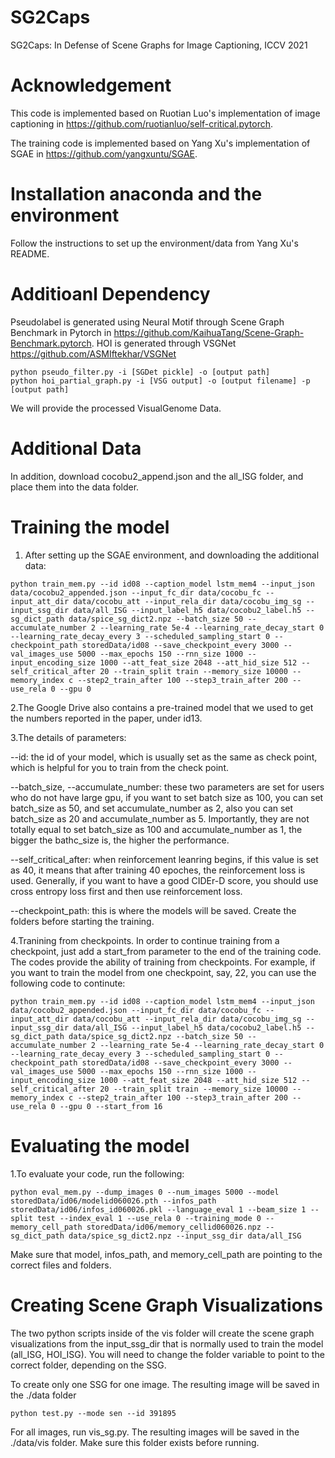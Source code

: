 # SG2Caps
SG2Caps: In Defense of Scene Graphs for Image Captioning, ICCV 2021

# Acknowledgement
This code is implemented based on Ruotian Luo's implementation of image captioning in https://github.com/ruotianluo/self-critical.pytorch.

The training code is implemented based on Yang Xu's implementation of SGAE in https://github.com/yangxuntu/SGAE.

# Installation anaconda and the environment
Follow the instructions to set up the environment/data from Yang Xu's README.

# Additioanl Dependency
Pseudolabel is generated using Neural Motif through Scene Graph Benchmark in Pytorch in https://github.com/KaihuaTang/Scene-Graph-Benchmark.pytorch. 
HOI is generated through VSGNet https://github.com/ASMIftekhar/VSGNet
```
python pseudo_filter.py -i [SGDet pickle] -o [output path]
python hoi_partial_graph.py -i [VSG output] -o [output filename] -p [output path]
```
We will provide the processed VisualGenome Data. 

# Additional Data
In addition, download cocobu2_append.json and the all_ISG folder, and place them into the data folder.

# Training the model
1. After setting up the SGAE environment, and downloading the additional data:
```
python train_mem.py --id id08 --caption_model lstm_mem4 --input_json data/cocobu2_appended.json --input_fc_dir data/cocobu_fc --input_att_dir data/cocobu_att --input_rela_dir data/cocobu_img_sg --input_ssg_dir data/all_ISG --input_label_h5 data/cocobu2_label.h5 --sg_dict_path data/spice_sg_dict2.npz --batch_size 50 --accumulate_number 2 --learning_rate 5e-4 --learning_rate_decay_start 0 --learning_rate_decay_every 3 --scheduled_sampling_start 0 --checkpoint_path storedData/id08 --save_checkpoint_every 3000 --val_images_use 5000 --max_epochs 150 --rnn_size 1000 --input_encoding_size 1000 --att_feat_size 2048 --att_hid_size 512 --self_critical_after 20 --train_split train --memory_size 10000 --memory_index c --step2_train_after 100 --step3_train_after 200 --use_rela 0 --gpu 0
```

2.The Google Drive also contains a pre-trained model that we used to get the numbers reported in the paper, under id13.

3.The details of parameters:

--id: the id of your model, which is usually set as the same as check point, which is helpful for you to train from the check point.

--batch_size, --accumulate_number: these two parameters are set for users who do not have large gpu, if you want to set batch size as 100, you can set batch_size as 50, and set accumulate_number as 2, also you can set batch_size as 20 and accumulate_number as 5. Importantly, they are not totally equal to set batch_size as 100 and accumulate_number as 1, the bigger the bathc_size is, the higher the performance.

--self_critical_after: when reinforcement leanring begins, if this value is set as 40, it means that after training 40 epoches, the reinforcement loss is used. Generally, if you want to have a good CIDEr-D score, you should use cross entropy loss first and then use reinforcement loss.

--checkpoint_path: this is where the models will be saved. Create the folders before starting the training.

4.Tranining from checkpoints.
In order to continue training from a checkpoint, just add a start_from parameter to the end of the training code.
The codes provide the ability of training from checkpoints. For example, if you want to train the model from one checkpoint, say, 22, you can use the following code to continute:
```
python train_mem.py --id id08 --caption_model lstm_mem4 --input_json data/cocobu2_appended.json --input_fc_dir data/cocobu_fc --input_att_dir data/cocobu_att --input_rela_dir data/cocobu_img_sg --input_ssg_dir data/all_ISG --input_label_h5 data/cocobu2_label.h5 --sg_dict_path data/spice_sg_dict2.npz --batch_size 50 --accumulate_number 2 --learning_rate 5e-4 --learning_rate_decay_start 0 --learning_rate_decay_every 3 --scheduled_sampling_start 0 --checkpoint_path storedData/id08 --save_checkpoint_every 3000 --val_images_use 5000 --max_epochs 150 --rnn_size 1000 --input_encoding_size 1000 --att_feat_size 2048 --att_hid_size 512 --self_critical_after 20 --train_split train --memory_size 10000 --memory_index c --step2_train_after 100 --step3_train_after 200 --use_rela 0 --gpu 0 --start_from 16
```

# Evaluating the model
1.To evaluate your code, run the following:
```
python eval_mem.py --dump_images 0 --num_images 5000 --model storedData/id06/modelid060026.pth --infos_path storedData/id06/infos_id060026.pkl --language_eval 1 --beam_size 1 --split test --index_eval 1 --use_rela 0 --training_mode 0 --memory_cell_path storedData/id06/memory_cellid060026.npz --sg_dict_path data/spice_sg_dict2.npz --input_ssg_dir data/all_ISG
```
Make sure that model, infos_path, and memory_cell_path are pointing to the correct files and folders.

# Creating Scene Graph Visualizations
The two python scripts inside of the vis folder will create the scene graph visualizations from the input_ssg_dir that is normally used to train the model (all_ISG, HOI_ISG). You will need to change the folder variable to point to the correct folder, depending on the SSG.

To create only one SSG for one image. The resulting image will be saved in the ./data folder
```
python test.py --mode sen --id 391895
```

For all images, run vis_sg.py. The resulting images will be saved in the ./data/vis folder. Make sure this folder exists before running.
